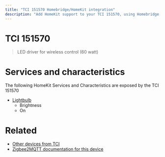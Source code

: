 ```yaml
---
title: "TCI 151570 Homebridge/HomeKit integration"
description: "Add HomeKit support to your TCI 151570, using Homebridge, Zigbee2MQTT and homebridge-z2m."
---
```

<!---
This file has been GENERATED using src/docgen/docgen.ts
DO NOT EDIT THIS FILE MANUALLY!
-->
# TCI 151570
> LED driver for wireless control (60 watt)


# Services and characteristics
The following HomeKit Services and Characteristics are exposed by
the TCI 151570

* [Lightbulb](../../light.md)
  * Brightness
  * On


# Related
* [Other devices from TCI](../index.md#tci)
* [Zigbee2MQTT documentation for this device](https://www.zigbee2mqtt.io/devices/151570.html)